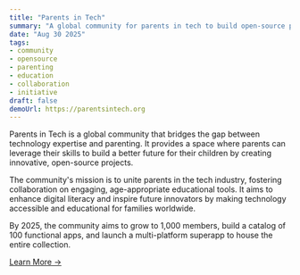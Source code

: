 ```yaml
---
title: "Parents in Tech"
summary: "A global community for parents in tech to build open-source projects for children."
date: "Aug 30 2025"
tags:
- community
- opensource
- parenting
- education
- collaboration
- initiative
draft: false
demoUrl: https://parentsintech.org
---
```


Parents in Tech is a global community that bridges the gap between technology expertise and parenting. It provides a space where parents can leverage their skills to build a better future for their children by creating innovative, open-source projects.

The community's mission is to unite parents in the tech industry, fostering collaboration on engaging, age-appropriate educational tools. It aims to enhance digital literacy and inspire future innovators by making technology accessible and educational for families worldwide.

By 2025, the community aims to grow to 1,000 members, build a catalog of 100 functional apps, and launch a multi-platform superapp to house the entire collection.

<a href="https://parentsintech.org" target="_blank">Learn More &rarr;</a>
